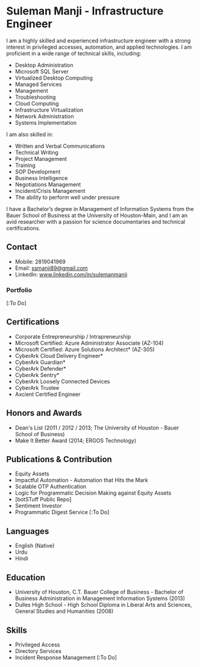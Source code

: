 # Suleman Manji - Infrastructure Engineer

I am a highly skilled and experienced infrastructure engineer with a strong interest in privileged accesses, automation, and applied technologies. I am proficient in a wide range of technical skills, including:

- Desktop Administration
- Microsoft SQL Server
- Virtualized Desktop Computing
- Managed Services
- Management
- Troubleshooting
- Cloud Computing
- Infrastructure Virtualization
- Network Administration
- Systems Implementation

I am also skilled in:

- Written and Verbal Communications
- Technical Writing
- Project Management
- Training
- SOP Development
- Business Intelligence
- Negotiations Management
- Incident/Crisis Management
- The ability to perform well under pressure

I have a Bachelor’s degree in Management of Information Systems from the Bauer School of Business at the University of Houston-Main, and I am an avid researcher with a passion for science documentaries and technical certifications.

## Contact

- Mobile: 2819041969
- Email: ssmanji89@gmail.com
- LinkedIn: www.linkedin.com/in/sulemanmanji

### Portfolio
[:To Do]

## Certifications

- Corporate Entrepreneurship / Intrapreneurship 
- Microsoft Certified: Azure Administrator Associate (AZ-104)
- Microsoft Certified: Azure Solutions Architect* (AZ-305)
- CyberArk Cloud Delivery Engineer*
- CyberArk Guardian*
- CyberArk Defender*
- CyberArk Sentry*
- CyberArk Loosely Connected Devices
- CyberArk Trustee
- Axcient Certified Engineer

## Honors and Awards

- Dean's List (2011 / 2012 / 2013; The University of Houston - Bauer School of Business)
- Make It Better Award (2014; ERGOS Technology)

## Publications & Contribution

- Equity Assets
- Impactful Automation - Automation that Hits the Mark
- Scalable OTP Authentication
- Logic for Programmatic Decision Making against Equity Assets
- [botSTuff Public Repo]
- Sentiment Investor 
- Programmatic Digest Service 
[:To Do]

## Languages

- English (Native)
- Urdu
- Hindi

## Education

- University of Houston, C.T. Bauer College of Business - Bachelor of Business Administration in Management Information Systems (2013)
- Dulles High School - High School Diploma in Liberal Arts and Sciences, General Studies and Humanities (2008)

## Skills

- Privileged Access
- Directory Services
- Incident Response Management
[:To Do]
